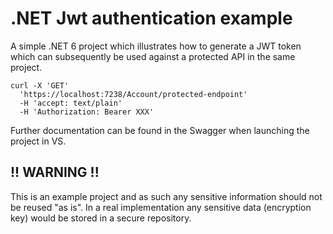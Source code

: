 ﻿# .NET Jwt authentication example

A simple .NET 6 project which illustrates how to generate a JWT token which can subsequently
be used against a protected API in the same project.

```
curl -X 'GET'
  'https://localhost:7238/Account/protected-endpoint'
  -H 'accept: text/plain'
  -H 'Authorization: Bearer XXX'
```

Further documentation can be found in the Swagger when launching the project in VS.

## !! WARNING !!

This is an example project and as such any sensitive information should not be 
reused "as is". In a real implementation any sensitive data (encryption key)
would be stored in a secure repository.

